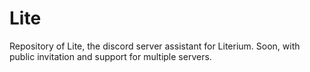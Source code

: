 # Lite
Repository of Lite, the discord server assistant for Literium.
Soon, with public invitation and support for multiple servers.
